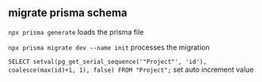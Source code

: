 ## migrate prisma schema

`npx prisma generate` loads the prisma file

`npx prisma migrate dev --name init` processes the migration

`SELECT setval(pg_get_serial_sequence('"Project"', 'id'), coalesce(max(id)+1, 1), false) FROM "Project";` set auto increment value
